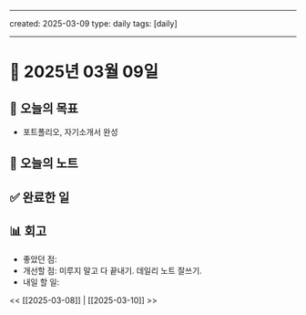 
---
created: 2025-03-09
type: daily
tags: [daily]

---
# 📅 2025년 03월 09일

## 🎯 오늘의 목표
* 포트폴리오, 자기소개서 완성
## 📝 오늘의 노트

## ✅ 완료한 일

## 📊 회고
- 좋았던 점:
- 개선할 점: 미루지 말고 다 끝내기. 데일리 노트 잘쓰기.
- 내일 할 일: 

<< [[2025-03-08]] | [[2025-03-10]] >>